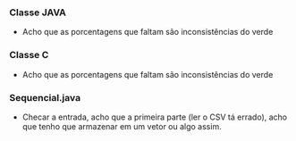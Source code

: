 ### Classe JAVA
- Acho que as porcentagens que faltam são inconsistências do verde
### Classe C 
- Acho que as porcentagens que faltam são inconsistências do verde
### Sequencial.java
- Checar a entrada, acho que a primeira parte (ler o CSV tá errado), acho que tenho que armazenar em um vetor ou algo assim.